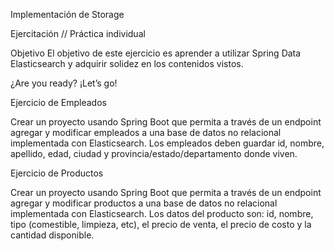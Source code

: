 
Implementación de Storage


 Ejercitación
// Práctica individual

Objetivo
El objetivo de este ejercicio es aprender a utilizar Spring Data Elasticsearch y adquirir solidez en los contenidos vistos.

¿Are you ready? ¡Let’s go! 

 Ejercicio de Empleados

Crear un proyecto usando Spring Boot que permita a través de un endpoint agregar y modificar empleados a una base de datos no relacional implementada con Elasticsearch. Los empleados deben guardar id, nombre, apellido, edad, ciudad y provincia/estado/departamento donde viven. 


Ejercicio de Productos

Crear un proyecto usando Spring Boot que permita a través de un endpoint agregar y modificar productos a una base de datos no relacional implementada con Elasticsearch. Los datos del producto son: id, nombre,  tipo (comestible, limpieza, etc), el precio de venta, el precio de costo y la cantidad disponible.

